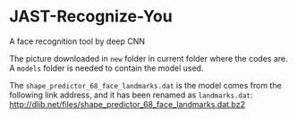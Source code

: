 # JAST-Recognize-You
A face recognition tool by deep CNN

The picture downloaded in `new` folder in current folder where the codes are. A `models` folder is needed to contain the model used.

The `shape_predictor_68_face_landmarks.dat` is the model comes from the following link address, and it has been renamed as `landmarks.dat`: http://dlib.net/files/shape_predictor_68_face_landmarks.dat.bz2
